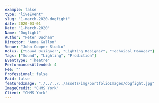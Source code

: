 ```yaml
---
example: false
type: "liveEvent"
slug: "1-march-2020-dogfight"
date: 2020-03-01
Date: "1-March-2020"
Name: "Dogfight"
Author: "Peter Duchan"
Director: "Anna Gallon"
Venue: "John Cooper Studio"
Roles: ["Sound Designer", "Lighting Designer", "Technical Manager"]
Tags: ["Sound", "Lighting", "Production"]
EventType: "Theatre"
PerformancesAttended: 4
Fee: ""
Professional: false
Paid: false
featuredImage: "./../../../assets/img/portfolioImages/dogfight.jpg"
ImageCredit: "CHMS York"
Client: "CHMS York"
---
```

